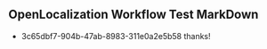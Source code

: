 ## OpenLocalization Workflow Test MarkDown
* 3c65dbf7-904b-47ab-8983-311e0a2e5b58 thanks!

<!--HONumber=Jul16_HO5-->



